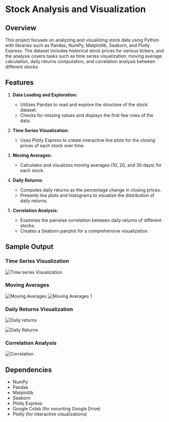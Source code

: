 
# Stock Analysis and Visualization

## Overview

This project focuses on analyzing and visualizing stock data using Python with libraries such as Pandas, NumPy, Matplotlib, Seaborn, and Plotly Express. The dataset includes historical stock prices for various tickers, and the analysis covers tasks such as time series visualization, moving average calculation, daily returns computation, and correlation analysis between different stocks.

## Features

1. **Data Loading and Exploration:**
   - Utilizes Pandas to read and explore the structure of the stock dataset.
   - Checks for missing values and displays the first few rows of the data.

2. **Time Series Visualization:**
   - Uses Plotly Express to create interactive line plots for the closing prices of each stock over time.
   
3. **Moving Averages:**
   - Calculates and visualizes moving averages (10, 20, and 30 days) for each stock.

4. **Daily Returns:**
   - Computes daily returns as the percentage change in closing prices.
   - Presents line plots and histograms to visualize the distribution of daily returns.

5. **Correlation Analysis:**
   - Examines the pairwise correlation between daily returns of different stocks.
   - Creates a Seaborn pairplot for a comprehensive visualization.

## Sample Output

### Time Series Visualization

![Time series Visualization](https://github.com/sujalsha/Stock-Market-Analysis/assets/90669209/4ffab631-1c33-4553-9356-1b48111b800f)

### Moving Averages

![Moving Averages](https://github.com/sujalsha/Stock-Market-Analysis/assets/90669209/b1b1c6f0-43f4-48f5-b06c-08fe1e8d47cf)
![Moving Averages 1](https://github.com/sujalsha/Stock-Market-Analysis/assets/90669209/a419fa41-cec9-47c8-85f2-d4989263f0d0)



### Daily Returns Visualization
![Daily returns](https://github.com/sujalsha/Stock-Market-Analysis/assets/90669209/93fc306d-4fae-448d-a9f8-9a97bc7fd53b)

![Daily Returns](https://github.com/sujalsha/Stock-Market-Analysis/assets/90669209/8387a153-e62e-4a5a-8f34-c23f4bb13543)



### Correlation Analysis


![Correlation ](https://github.com/sujalsha/Stock-Market-Analysis/assets/90669209/a3c9d20d-5ed4-4016-ba43-c797394df458)


## Dependencies

- NumPy
- Pandas
- Matplotlib
- Seaborn
- Plotly Express
- Google Colab (for mounting Google Drive)
- Plotly (for interactive visualizations)

